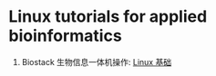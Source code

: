 # Linux tutorials for applied bioinformatics


1. Biostack 生物信息一体机操作: [Linux 基础](linux-basics-for-biostack-server/linux-basics-for-biostack-server.md)
